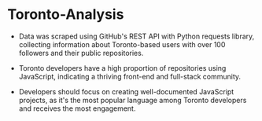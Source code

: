 # Toronto-Analysis

* Data was scraped using GitHub's REST API with Python requests library, collecting information about Toronto-based users with over 100 followers and their public repositories.

* Toronto developers have a high proportion of repositories using JavaScript, indicating a thriving front-end and full-stack community.

* Developers should focus on creating well-documented JavaScript projects, as it's the most popular language among Toronto developers and receives the most engagement.
